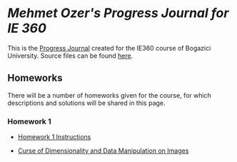 
# *Mehmet Ozer's Progress Journal for IE 360*

This is the [Progress Journal](https://bu-ie-360.github.io/spring22-sencer4898/) created for the IE360 course of Bogazici University. Source files can be found [here](https://github.com/BU-IE-360/spring22-sencer4898).


## Homeworks

There will be a number of homeworks given for the course, for which descriptions and solutions will be shared in this page.

<!-- ### Homework 0

* [Homework 0 Instructions](https://bu-ie-582.github.io/fall21-sencer4898/files/IE582_Fall21_Homework_0.pdf)

* Homework 0 was to create this page. -->


### Homework 1

* [Homework 1 Instructions](https://bu-ie-582.github.io/fall21-sencer4898/files/IE582_Fall21_Homework1.pdf)

* [Curse of Dimensionality and Data Manipulation on Images](https://bu-ie-582.github.io/fall21-sencer4898/files/HW1.html)
 
<!-- ### Homework 2

* [Homework 2 Instructions](https://bu-ie-582.github.io/fall21-sencer4898/files/IE582_Fall21_Homework2.pdf)

* [Dimensionality Reduction, MDS with Turkey Map and PCA on Time series Data](https://bu-ie-582.github.io/fall21-sencer4898/files/HW2.html)

### Homework 3

* [Homework 3 Instructions](https://bu-ie-582.github.io/fall21-sencer4898/files/IE582_Fall21_Homework3.pdf)

* [KNN and Logistic Regression on Time Series Data](https://bu-ie-582.github.io/fall21-sencer4898/files/HW3.html)

### Homework 4

* [Homework 4 Instructions](https://bu-ie-582.github.io/fall21-sencer4898/files/IE582_Fall21_Homework4.pdf)

* [Multiple Instance Learning on Musk1 Data](https://bu-ie-582.github.io/fall21-sencer4898/files/HW4.html)

### Final Project

* [Project Instructions](https://bu-ie-582.github.io/fall21-sencer4898/files/IE582_Fall21_Project.pdf)

* [Gender Prediction based on E-commerce Data](https://bu-ie-582.github.io/fall21-sencer4898/files/ProjectReport.html)

 -->
